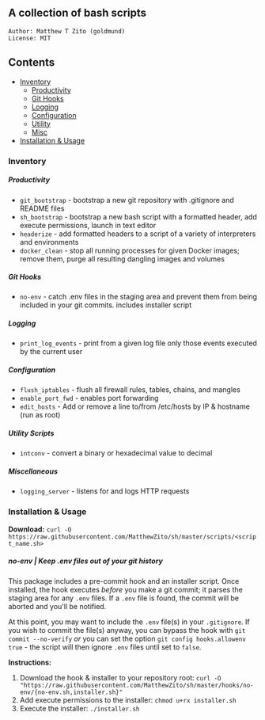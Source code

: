 ## A collection of bash scripts
```
Author: Matthew T Zito (goldmund)
License: MIT
```

## Contents
- [Inventory](#enum)
    - [Productivity](#prod)
    - [Git Hooks](#hooks)
    - [Logging](#log)
    - [Configuration](#conf)
    - [Utility](#util)
    - [Misc](#misc)
- [Installation & Usage](#use)

### <a name="enum"></a> Inventory

##### <a name="prod"></a> Productivity

* `git_bootstrap` - bootstrap a new git repository with .gitignore and README files
* `sh_bootstrap` - bootstrap a new bash script with a formatted header, add execute permissions, launch in text editor
* `headerize` - add formatted headers to a script of a variety of interpreters and environments
* `docker_clean` - stop all running processes for given Docker images; remove them, purge all resulting dangling images and volumes

##### <a name="hooks"></a> Git Hooks

* `no-env` - catch .env files in the staging area and prevent them from being included in your git commits. includes installer script

##### <a name="log"></a> Logging

* `print_log_events` - print from a given log file only those events executed by the current user

##### <a name="conf"></a> Configuration

* `flush_iptables` - flush all firewall rules, tables, chains, and mangles
* `enable_port_fwd` - enables port forwarding
* `edit_hosts` - Add or remove a line to/from /etc/hosts by IP & hostname (run as root)

##### <a name="util"></a> Utility Scripts

* `intconv` - convert a binary or hexadecimal value to decimal

##### <a name="misc"></a> Miscellaneous

* `logging_server` - listens for and logs HTTP requests

### <a name="use"></a> Installation & Usage

**Download:** `curl -O https://raw.githubusercontent.com/MatthewZito/sh/master/scripts/<script_name.sh>`

##### no-env | Keep .env files out of your git history
This package includes a pre-commit hook and an installer script. Once installed, the hook executes *before* you make a git commit; it parses the staging area for any `.env` files. If a `.env` file is found, the commit will be aborted and you'll be notified. 

At this point, you may want to include the `.env` file(s) in your `.gitignore`. If you wish to commit the file(s) anyway, you can bypass the hook with `git commit --no-verify` *or* you can set the option `git config hooks.allowenv true` - the script will then ignore `.env` files until set to `false`.

**Instructions:**
1. Download the hook & installer to your repository root:
`curl -O "https://raw.githubusercontent.com/MatthewZito/sh/master/hooks/no-env/{no-env.sh,installer.sh}"`
2. Add execute permissions to the installer:
`chmod u+rx installer.sh`
3. Execute the installer:
`./installer.sh`